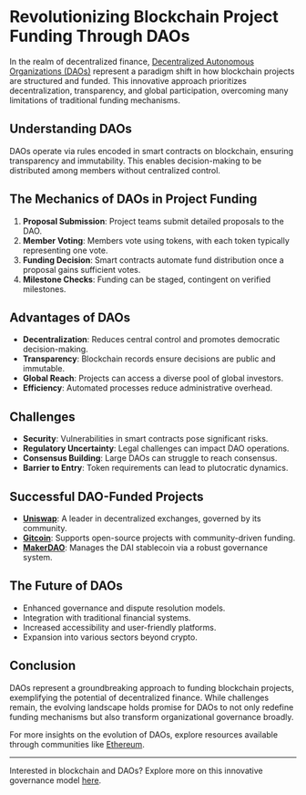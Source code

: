 # Revolutionizing Blockchain Project Funding Through DAOs

In the realm of decentralized finance, [Decentralized Autonomous Organizations (DAOs)](https://ethereum.org/en/dao/) represent a paradigm shift in how blockchain projects are structured and funded. This innovative approach prioritizes decentralization, transparency, and global participation, overcoming many limitations of traditional funding mechanisms.

## Understanding DAOs

DAOs operate via rules encoded in smart contracts on blockchain, ensuring transparency and immutability. This enables decision-making to be distributed among members without centralized control.

## The Mechanics of DAOs in Project Funding

1. **Proposal Submission**: Project teams submit detailed proposals to the DAO.
2. **Member Voting**: Members vote using tokens, with each token typically representing one vote.
3. **Funding Decision**: Smart contracts automate fund distribution once a proposal gains sufficient votes.
4. **Milestone Checks**: Funding can be staged, contingent on verified milestones.

## Advantages of DAOs

- **Decentralization**: Reduces central control and promotes democratic decision-making.
- **Transparency**: Blockchain records ensure decisions are public and immutable.
- **Global Reach**: Projects can access a diverse pool of global investors.
- **Efficiency**: Automated processes reduce administrative overhead.

## Challenges

- **Security**: Vulnerabilities in smart contracts pose significant risks.
- **Regulatory Uncertainty**: Legal challenges can impact DAO operations.
- **Consensus Building**: Large DAOs can struggle to reach consensus.
- **Barrier to Entry**: Token requirements can lead to plutocratic dynamics.

## Successful DAO-Funded Projects

- **[Uniswap](https://uniswap.org/)**: A leader in decentralized exchanges, governed by its community.
- **[Gitcoin](https://gitcoin.co/)**: Supports open-source projects with community-driven funding.
- **[MakerDAO](https://makerdao.com/)**: Manages the DAI stablecoin via a robust governance system.

## The Future of DAOs

- Enhanced governance and dispute resolution models.
- Integration with traditional financial systems.
- Increased accessibility and user-friendly platforms.
- Expansion into various sectors beyond crypto.

## Conclusion

DAOs represent a groundbreaking approach to funding blockchain projects, exemplifying the potential of decentralized finance. While challenges remain, the evolving landscape holds promise for DAOs to not only redefine funding mechanisms but also transform organizational governance broadly.

For more insights on the evolution of DAOs, explore resources available through communities like [Ethereum](https://ethereum.org/en/community/).

---

Interested in blockchain and DAOs? Explore more on this innovative governance model [here](https://ethereum.org/en/learn/).